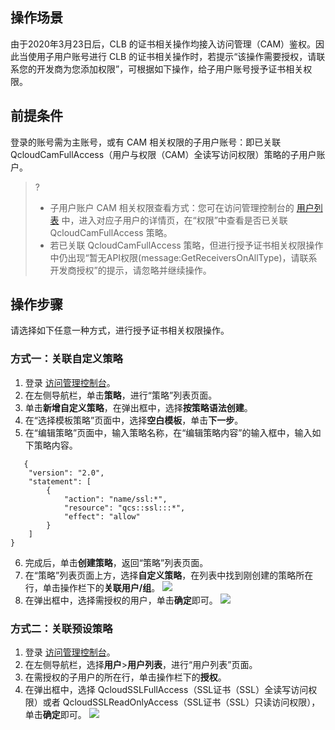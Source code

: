 ## 操作场景
由于2020年3月23日后，CLB 的证书相关操作均接入访问管理（CAM）鉴权。因此当使用子用户账号进行 CLB 的证书相关操作时，若提示“该操作需要授权，请联系您的开发商为您添加权限”，可根据如下操作，给子用户账号授予证书相关权限。

## 前提条件
登录的账号需为主账号，或有 CAM 相关权限的子用户账号：即已关联 QcloudCamFullAccess（用户与权限（CAM）全读写访问权限）策略的子用户账户。
>?
>- 子用户账户 CAM 相关权限查看方式：您可在访问管理控制台的 [用户列表](https://console.cloud.tencent.com/cam) 中，进入对应子用户的详情页，在“权限”中查看是否已关联 QcloudCamFullAccess 策略。
>- 若已关联 QcloudCamFullAccess 策略，但进行授予证书相关权限操作中仍出现“暂无API权限(message:GetReceiversOnAllType)，请联系开发商授权”的提示，请忽略并继续操作。 

## 操作步骤
请选择如下任意一种方式，进行授予证书相关权限操作。

### 方式一：关联自定义策略
1. 登录 [访问管理控制台](https://console.cloud.tencent.com/cam/overview)。
2. 在左侧导航栏，单击**策略**，进行“策略”列表页面。
3. 单击**新增自定义策略**，在弹出框中，选择**按策略语法创建**。
4. 在“选择模板策略”页面中，选择**空白模板**，单击**下一步**。
5. 在“编辑策略”页面中，输入策略名称，在“编辑策略内容”的输入框中，输入如下策略内容。
```
   {
    "version": "2.0",
    "statement": [
        {
            "action": "name/ssl:*",
            "resource": "qcs::ssl:::*",
            "effect": "allow"
        }
    ]
}  
```
6. 完成后，单击**创建策略**，返回“策略”列表页面。
7. 在“策略”列表页面上方，选择**自定义策略**，在列表中找到刚创建的策略所在行，单击操作栏下的**关联用户/组**。
![](https://main.qcloudimg.com/raw/35d04af9792f3c79a6d4bc054649a03f.png)
8. 在弹出框中，选择需授权的用户，单击**确定**即可。
![](https://main.qcloudimg.com/raw/f5e8e342fce3ecace86019887c4c49de.png)

### 方式二：关联预设策略
1. 登录 [访问管理控制台](https://console.cloud.tencent.com/cam/overview)。
2. 在左侧导航栏，选择**用户**>**用户列表**，进行“用户列表”页面。
3. 在需授权的子用户的所在行，单击操作栏下的**授权**。
4. 在弹出框中，选择 QcloudSSLFullAccess（SSL证书（SSL）全读写访问权限）或者 QcloudSSLReadOnlyAccess（SSL证书（SSL）只读访问权限），单击**确定**即可。
![](https://main.qcloudimg.com/raw/14b9c19c3ca4995ab0f2baff8f1ed62b.png)
